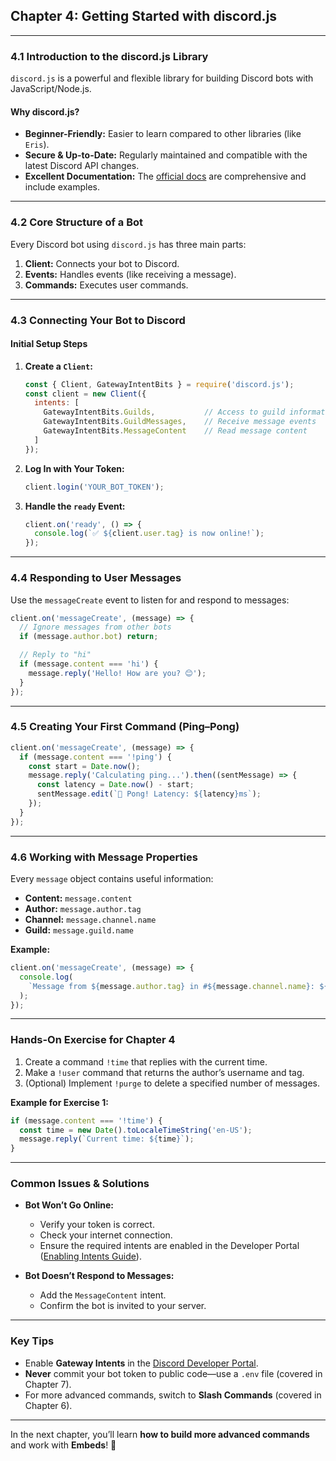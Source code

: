 ## **Chapter 4: Getting Started with discord.js**

---

### **4.1 Introduction to the discord.js Library**

`discord.js` is a powerful and flexible library for building Discord bots with JavaScript/Node.js.

#### **Why discord.js?**

* **Beginner-Friendly:** Easier to learn compared to other libraries (like `Eris`).
* **Secure & Up-to-Date:** Regularly maintained and compatible with the latest Discord API changes.
* **Excellent Documentation:** The [official docs](https://discord.js.org) are comprehensive and include examples.

---

### **4.2 Core Structure of a Bot**

Every Discord bot using `discord.js` has three main parts:

1. **Client:** Connects your bot to Discord.
2. **Events:** Handles events (like receiving a message).
3. **Commands:** Executes user commands.

---

### **4.3 Connecting Your Bot to Discord**

#### **Initial Setup Steps**

1. **Create a `Client`:**

   ```javascript
   const { Client, GatewayIntentBits } = require('discord.js');
   const client = new Client({
     intents: [
       GatewayIntentBits.Guilds,           // Access to guild information
       GatewayIntentBits.GuildMessages,    // Receive message events
       GatewayIntentBits.MessageContent    // Read message content
     ]
   });
   ```

2. **Log In with Your Token:**

   ```javascript
   client.login('YOUR_BOT_TOKEN');
   ```

3. **Handle the `ready` Event:**

   ```javascript
   client.on('ready', () => {
     console.log(`✅ ${client.user.tag} is now online!`);
   });
   ```

---

### **4.4 Responding to User Messages**

Use the `messageCreate` event to listen for and respond to messages:

```javascript
client.on('messageCreate', (message) => {
  // Ignore messages from other bots
  if (message.author.bot) return;

  // Reply to "hi"
  if (message.content === 'hi') {
    message.reply('Hello! How are you? 😊');
  }
});
```

---

### **4.5 Creating Your First Command (Ping–Pong)**

```javascript
client.on('messageCreate', (message) => {
  if (message.content === '!ping') {
    const start = Date.now();
    message.reply('Calculating ping...').then((sentMessage) => {
      const latency = Date.now() - start;
      sentMessage.edit(`🏓 Pong! Latency: ${latency}ms`);
    });
  }
});
```

---

### **4.6 Working with Message Properties**

Every `message` object contains useful information:

* **Content:** `message.content`
* **Author:** `message.author.tag`
* **Channel:** `message.channel.name`
* **Guild:** `message.guild.name`

**Example:**

```javascript
client.on('messageCreate', (message) => {
  console.log(
    `Message from ${message.author.tag} in #${message.channel.name}: ${message.content}`
  );
});
```

---

### **Hands-On Exercise for Chapter 4**

1. Create a command `!time` that replies with the current time.
2. Make a `!user` command that returns the author’s username and tag.
3. (Optional) Implement `!purge` to delete a specified number of messages.

**Example for Exercise 1:**

```javascript
if (message.content === '!time') {
  const time = new Date().toLocaleTimeString('en-US');
  message.reply(`Current time: ${time}`);
}
```

---

### **Common Issues & Solutions**

* **Bot Won’t Go Online:**

  * Verify your token is correct.
  * Check your internet connection.
  * Ensure the required intents are enabled in the Developer Portal ([Enabling Intents Guide](https://discordjs.guide/preparations/setting-up-a-bot-application.html#creating-your-bot)).

* **Bot Doesn’t Respond to Messages:**

  * Add the `MessageContent` intent.
  * Confirm the bot is invited to your server.

---

### **Key Tips**

* Enable **Gateway Intents** in the [Discord Developer Portal](https://discord.com/developers/applications).
* **Never** commit your bot token to public code—use a `.env` file (covered in Chapter 7).
* For more advanced commands, switch to **Slash Commands** (covered in Chapter 6).

---

In the next chapter, you’ll learn **how to build more advanced commands** and work with **Embeds**! 🚀